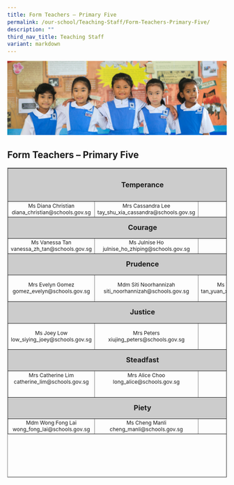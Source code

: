 ```yaml
---
title: Form Teachers – Primary Five
permalink: /our-school/Teaching-Staff/Form-Teachers-Primary-Five/
description: ""
third_nav_title: Teaching Staff
variant: markdown
---
```

![](/images/Banners/banner_ourschool__5_.jpg)
## Form Teachers – Primary Five

<table style="text-align: center; font-size: 12px; border-collapse: collapse; width: 100%; height: 711px;" border="1" width="100%">
<tbody>
<tr style="height: 69px;">
<td style="font-size: 16px; background-color: #cccccc; width: 95%; height: 69px; text-align: center" colspan="3"><strong>Temperance</strong></td>
</tr>
<tr style="height: 26px;">
<td style="width: 32.665%; height: 26px;">Ms Diana Christian<br>diana_christian@schools.gov.sg</td>
<td style="width: 31%;" width="31%">Mrs Cassandra Lee<br>
tay_shu_xia_cassandra@schools.gov.sg</td>
<td style="width: 31.335%; height: 26px;"></td>
</tr>
<tr style="height: 42px;">
<td style="font-size: 16px; background-color: #cccccc; width: 95%; height: 42px; text-align: center" colspan="3"><strong>Courage</strong></td>
</tr>
<tr style="height: 16px;">
<td style="width: 32.665%; height: 16px;">Ms Vanessa Tan<br>
vanessa_zh_tan@schools.gov.sg
</td>
<td style="width: 31%; height: 16px;">Ms Julnise Ho<br>julnise_ho_zhiping@schools.gov.sg</td>
<td style="width: 31.335%; height: 16px;"></td>
</tr>
<tr style="height: 42px;">
<td style="font-size: 16px; background-color: #cccccc; width: 95%; height: 42px; text-align: center" colspan="3"><strong>Prudence</strong></td>
</tr>
<tr>
<td style="width: 32.665%;" width="31%">Mrs Evelyn Gomez<br>
gomez_evelyn@schools.gov.sg
</td>
<td style="width: 31%; height: 55px;">Mdm Siti Noorhannizah<br>
siti_noorhannizah@schools.gov.sg
</td>
<td style="width: 31%; height: 55px;">Ms Tan Yuan Xia<br>
tan_yuan_xia@schools.gov.sg
</td>
<td style="width: 31.335%; height: 55px;"></td>
</tr>
<tr style="height: 42.7778px;">
<td style="font-size: 16px; background-color: #cccccc; width: 95%; height: 42.7778px; text-align: center" colspan="3"><strong>Justice</strong></td>
</tr>
<tr style="height: 55px;">
<td style="width: 32.665%; height: 55px;">Ms Joey Low
low_siying_joey@schools.gov.sg
</td>
<td style="width: 31%; height: 55px;">Mrs Peters<br>xiujing_peters@schools.gov.sg</td>
<td style="width: 31.335%; height: 55px;"></td>
</tr>
<tr style="height: 42px;">
<td style="font-size: 16px; background-color: #cccccc; width: 95%; height: 42px; text-align: center" colspan="3"><strong>Steadfast</strong></td>
</tr>
<tr style="height: 55px;" valign="top">
<td style="width: 32.665%; height: 55px;">Mrs Catherine Lim
catherine_lim@schools.gov.sg
</td>
<td style="width: 31%; height: 55px;">Mrs Alice Choo<br>long_alice@schools.gov.sg</td>
</tr>
<tr style="height: 42px;">
<td style="font-size: 16px; background-color: #cccccc; width: 95%; height: 42px; text-align: center" colspan="3"><strong>Piety</strong></td>
</tr>
<tr>
<td style="width: 32.665%;" width="32%">Mdm Wong Fong Lai<br>wong_fong_lai@schools.gov.sg</td>
<td style="width: 31%;" width="271">Ms Cheng Manli<br>cheng_manli@schools.gov.sg</td>
</tr>
</tbody>
</table>
